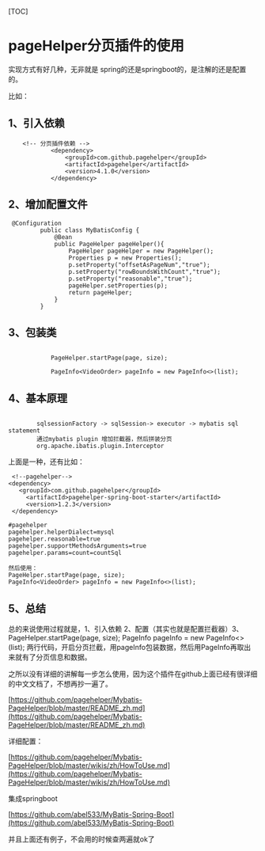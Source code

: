 [TOC]

# pageHelper分页插件的使用

实现方式有好几种，无非就是 spring的还是springboot的，是注解的还是配置的。

比如：

## 1、引入依赖

```
	<!-- 分页插件依赖 -->
			<dependency>
    	        <groupId>com.github.pagehelper</groupId>
    	        <artifactId>pagehelper</artifactId>
    	        <version>4.1.0</version>
    	    </dependency>
```



## 2、增加配置文件

   ```
	@Configuration
			public class MyBatisConfig {
			    @Bean
			    public PageHelper pageHelper(){
			        PageHelper pageHelper = new PageHelper();
			        Properties p = new Properties();
			        p.setProperty("offsetAsPageNum","true");
			        p.setProperty("rowBoundsWithCount","true");
			        p.setProperty("reasonable","true");
			        pageHelper.setProperties(p);
			        return pageHelper;
			    }
			}
   ```

## 3、包装类

```

			PageHelper.startPage(page, size);

			PageInfo<VideoOrder> pageInfo = new PageInfo<>(list);
```

## 4、基本原理	

```

		sqlsessionFactory -> sqlSession-> executor -> mybatis sql statement
		通过mybatis plugin 增加拦截器，然后拼装分页
		org.apache.ibatis.plugin.Interceptor
```



上面是一种，还有比如：

```
 <!--pagehelper-->
<dependency>
   <groupId>com.github.pagehelper</groupId>
     <artifactId>pagehelper-spring-boot-starter</artifactId>
     <version>1.2.3</version>
 </dependency>
```

```
#pagehelper
pagehelper.helperDialect=mysql
pagehelper.reasonable=true
pagehelper.supportMethodsArguments=true
pagehelper.params=count=countSql

然后使用：
PageHelper.startPage(page, size);
PageInfo<VideoOrder> pageInfo = new PageInfo<>(list);
```

## 5、总结

总的来说使用过程就是，1、引入依赖 2、配置（其实也就是配置拦截器）3、PageHelper.startPage(page, size);
PageInfo<VideoOrder> pageInfo = new PageInfo<>(list); 两行代码，开启分页拦截，用pageInfo包装数据，然后用PageInfo再取出来就有了分页信息和数据。

之所以没有详细的讲解每一步怎么使用，因为这个插件在github上面已经有很详细的中文文档了，不想再抄一遍了。

[https://github.com/pagehelper/Mybatis-PageHelper/blob/master/README_zh.md](https://github.com/pagehelper/Mybatis-PageHelper/blob/master/README_zh.md)

详细配置：

[https://github.com/pagehelper/Mybatis-PageHelper/blob/master/wikis/zh/HowToUse.md](https://github.com/pagehelper/Mybatis-PageHelper/blob/master/wikis/zh/HowToUse.md)

集成springboot

[https://github.com/abel533/MyBatis-Spring-Boot](https://github.com/abel533/MyBatis-Spring-Boot)

并且上面还有例子，不会用的时候查两遍就ok了